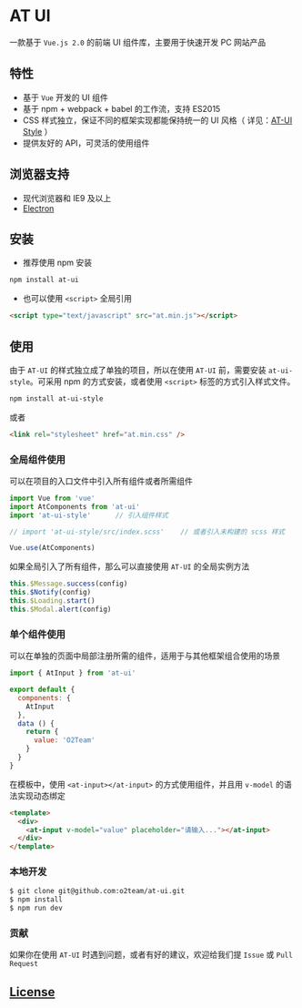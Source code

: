 # AT UI

一款基于 `Vue.js 2.0` 的前端 UI 组件库，主要用于快速开发 PC 网站产品

## 特性

- 基于 `Vue` 开发的 UI 组件
- 基于 npm + webpack + babel 的工作流，支持 ES2015
- CSS 样式独立，保证不同的框架实现都能保持统一的 UI 风格（ 详见：[AT-UI Style](https://github.com/o2team/at-ui-style) ）
- 提供友好的 API，可灵活的使用组件

## 浏览器支持

- 现代浏览器和 IE9 及以上
- [Electron](http://electron.atom.io/)

## 安装

- 推荐使用 npm 安装

```bash
npm install at-ui
```
- 也可以使用 `<script>` 全局引用

```html
<script type="text/javascript" src="at.min.js"></script>
```

## 使用

由于 `AT-UI` 的样式独立成了单独的项目，所以在使用 `AT-UI` 前，需要安装 `at-ui-style`。可采用 npm 的方式安装，或者使用 `<script>` 标签的方式引入样式文件。

```bash
npm install at-ui-style
```

或者

```html
<link rel="stylesheet" href="at.min.css" />
```

### 全局组件使用

可以在项目的入口文件中引入所有组件或者所需组件

```js
import Vue from 'vue'
import AtComponents from 'at-ui'
import 'at-ui-style'      // 引入组件样式

// import 'at-ui-style/src/index.scss'    // 或者引入未构建的 scss 样式

Vue.use(AtComponents)
```

如果全局引入了所有组件，那么可以直接使用 `AT-UI` 的全局实例方法

```js
this.$Message.success(config)
this.$Notify(config)
this.$Loading.start()
this.$Modal.alert(config)
```

### 单个组件使用

可以在单独的页面中局部注册所需的组件，适用于与其他框架组合使用的场景

```js
import { AtInput } from 'at-ui'

export default {
  components: {
    AtInput
  },
  data () {
    return {
      value: 'O2Team'
    }
  }
}
```

在模板中，使用 `<at-input></at-input>` 的方式使用组件，并且用 `v-model` 的语法实现动态绑定

```html
<template>
  <div>
    <at-input v-model="value" placeholder="请输入..."></at-input>
  </div>
</template>
```

### 本地开发

```bash
$ git clone git@github.com:o2team/at-ui.git
$ npm install
$ npm run dev
```

### 贡献

如果你在使用 `AT-UI` 时遇到问题，或者有好的建议，欢迎给我们提 `Issue` 或 `Pull Request`

## [License](LICENSE)
